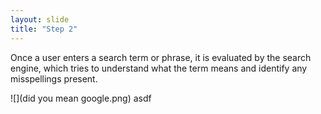 ```yaml
---
layout: slide
title: "Step 2"
---
```


Once a user enters a search term or phrase, it is evaluated by the search
engine, which tries to understand what the term means and identify any
misspellings present.

![](did you mean google.png)
asdf
